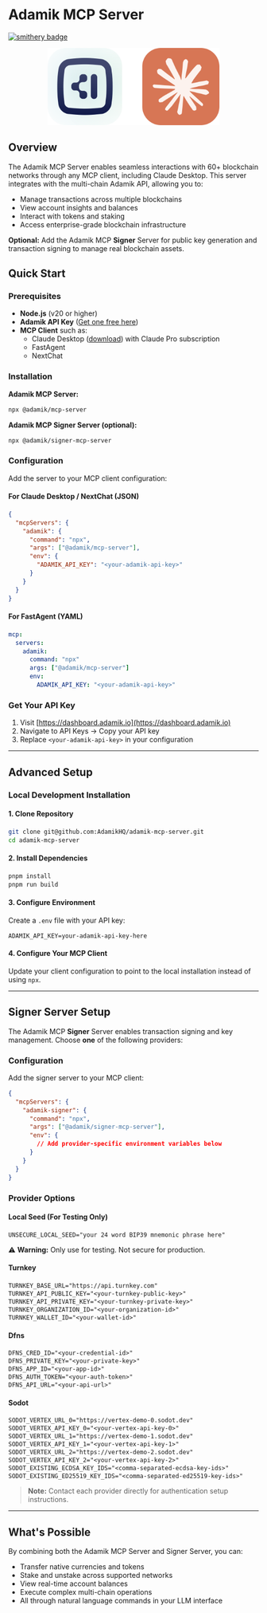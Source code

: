 # Adamik MCP Server

[![smithery badge](https://smithery.ai/badge/@AdamikHQ/adamik-mcp-server)](https://smithery.ai/server/@AdamikHQ/adamik-mcp-server)

<p align="center">
  <img src="logo.svg" alt="Adamik Logo" width="346" height="155"/>
</p>

## Overview

The Adamik MCP Server enables seamless interactions with 60+ blockchain networks through any MCP client, including Claude Desktop. This server integrates with the multi-chain Adamik API, allowing you to:

- Manage transactions across multiple blockchains
- View account insights and balances
- Interact with tokens and staking
- Access enterprise-grade blockchain infrastructure

**Optional:** Add the Adamik MCP **Signer** Server for public key generation and transaction signing to manage real blockchain assets.

## Quick Start

### Prerequisites

- **Node.js** (v20 or higher)
- **Adamik API Key** ([Get one free here](https://adamik.io/))
- **MCP Client** such as:
  - Claude Desktop ([download](https://claude.ai/download)) with Claude Pro subscription
  - FastAgent
  - NextChat

### Installation

**Adamik MCP Server:**

```bash
npx @adamik/mcp-server
```

**Adamik MCP Signer Server (optional):**

```bash
npx @adamik/signer-mcp-server
```

### Configuration

Add the server to your MCP client configuration:

#### For Claude Desktop / NextChat (JSON)

```json
{
  "mcpServers": {
    "adamik": {
      "command": "npx",
      "args": ["@adamik/mcp-server"],
      "env": {
        "ADAMIK_API_KEY": "<your-adamik-api-key>"
      }
    }
  }
}
```

#### For FastAgent (YAML)

```yaml
mcp:
  servers:
    adamik:
      command: "npx"
      args: ["@adamik/mcp-server"]
      env:
        ADAMIK_API_KEY: "<your-adamik-api-key>"
```

### Get Your API Key

1. Visit [https://dashboard.adamik.io](https://dashboard.adamik.io)
2. Navigate to API Keys → Copy your API key
3. Replace `<your-adamik-api-key>` in your configuration

---

## Advanced Setup

### Local Development Installation

#### 1. Clone Repository

```bash
git clone git@github.com:AdamikHQ/adamik-mcp-server.git
cd adamik-mcp-server
```

#### 2. Install Dependencies

```bash
pnpm install
pnpm run build
```

#### 3. Configure Environment

Create a `.env` file with your API key:

```env
ADAMIK_API_KEY=your-adamik-api-key-here
```

#### 4. Configure Your MCP Client

Update your client configuration to point to the local installation instead of using `npx`.

---

## Signer Server Setup

The Adamik MCP **Signer** Server enables transaction signing and key management. Choose **one** of the following providers:

### Configuration

Add the signer server to your MCP client:

```json
{
  "mcpServers": {
    "adamik-signer": {
      "command": "npx",
      "args": ["@adamik/signer-mcp-server"],
      "env": {
        // Add provider-specific environment variables below
      }
    }
  }
}
```

### Provider Options

#### Local Seed (For Testing Only)

```env
UNSECURE_LOCAL_SEED="your 24 word BIP39 mnemonic phrase here"
```

⚠️ **Warning:** Only use for testing. Not secure for production.

#### Turnkey

```env
TURNKEY_BASE_URL="https://api.turnkey.com"
TURNKEY_API_PUBLIC_KEY="<your-turnkey-public-key>"
TURNKEY_API_PRIVATE_KEY="<your-turnkey-private-key>"
TURNKEY_ORGANIZATION_ID="<your-organization-id>"
TURNKEY_WALLET_ID="<your-wallet-id>"
```

#### Dfns

```env
DFNS_CRED_ID="<your-credential-id>"
DFNS_PRIVATE_KEY="<your-private-key>"
DFNS_APP_ID="<your-app-id>"
DFNS_AUTH_TOKEN="<your-auth-token>"
DFNS_API_URL="<your-api-url>"
```

#### Sodot

```env
SODOT_VERTEX_URL_0="https://vertex-demo-0.sodot.dev"
SODOT_VERTEX_API_KEY_0="<your-vertex-api-key-0>"
SODOT_VERTEX_URL_1="https://vertex-demo-1.sodot.dev"
SODOT_VERTEX_API_KEY_1="<your-vertex-api-key-1>"
SODOT_VERTEX_URL_2="https://vertex-demo-2.sodot.dev"
SODOT_VERTEX_API_KEY_2="<your-vertex-api-key-2>"
SODOT_EXISTING_ECDSA_KEY_IDS="<comma-separated-ecdsa-key-ids>"
SODOT_EXISTING_ED25519_KEY_IDS="<comma-separated-ed25519-key-ids>"
```

> **Note:** Contact each provider directly for authentication setup instructions.

---

## What's Possible

By combining both the Adamik MCP Server and Signer Server, you can:

- Transfer native currencies and tokens
- Stake and unstake across supported networks
- View real-time account balances
- Execute complex multi-chain operations
- All through natural language commands in your LLM interface
